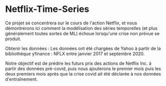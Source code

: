 # Netflix-Time-Series

Ce projet se concentrera sur le cours de l'action Netflix, et nous démontrerons ici comment la modélisation des séries temporelles (et plus généralement toutes sortes de ML) échoue lorsqu'une crise non prévue se produit.

Obtenir les données : 
Les données ont été chargées de Yahoo à partir de la bibliothèque yfinance : NFLX entre janvier 2017 et septembre 2020.

Notre objectif est de prédire les futurs prix des actions de Netflix Inc. à partir des données pré-covid, puis nous ajouterons le premier mois puis les deux premiers mois après que la crise covid ait été déclarée à nos données d'entraînement.
